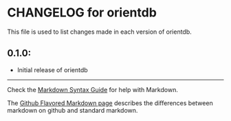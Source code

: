 # CHANGELOG for orientdb

This file is used to list changes made in each version of orientdb.

## 0.1.0:
* Initial release of orientdb

- - -
Check the [Markdown Syntax Guide](http://daringfireball.net/projects/markdown/syntax) for help with Markdown.

The [Github Flavored Markdown page](http://github.github.com/github-flavored-markdown/) describes the differences between markdown on github and standard markdown.
